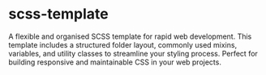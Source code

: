 # scss-template
A flexible and organised SCSS template for rapid web development. This template includes a structured folder layout, commonly used mixins, variables, and utility classes to streamline your styling process. Perfect for building responsive and maintainable CSS in your web projects.
